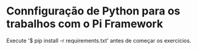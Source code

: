 # Connfiguração de Python para os trabalhos com o Pi Framework

Execute '$ pip install -r requirements.txt' antes de começar os exercícios.
